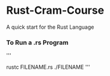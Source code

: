 # Rust-Cram-Course

A quick start for the Rust Language

### To Run a .rs Program

'''

rustc FILENAME.rs
./FILENAME
'''
